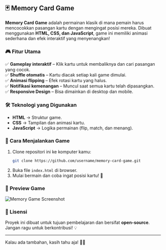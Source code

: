 ## 🃏 Memory Card Game  
**Memory Card Game** adalah permainan klasik di mana pemain harus mencocokkan pasangan kartu dengan mengingat posisi mereka. Dibuat menggunakan **HTML, CSS, dan JavaScript**, game ini memiliki animasi sederhana dan efek interaktif yang menyenangkan!  

### 🎮 **Fitur Utama**  
✅ **Gameplay interaktif** – Klik kartu untuk membaliknya dan cari pasangan yang cocok.  
✅ **Shuffle otomatis** – Kartu diacak setiap kali game dimulai.  
✅ **Animasi flipping** – Efek rotasi kartu yang halus.  
✅ **Notifikasi kemenangan** – Muncul saat semua kartu telah dipasangkan.  
✅ **Responsive Design** – Bisa dimainkan di desktop dan mobile.  

### 🛠 **Teknologi yang Digunakan**  
- **HTML** → Struktur game.  
- **CSS** → Tampilan dan animasi kartu.  
- **JavaScript** → Logika permainan (flip, match, dan menang).  

### 🚀 **Cara Menjalankan Game**  
1. Clone repositori ini ke komputer kamu:  
   ```bash
   git clone https://github.com/username/memory-card-game.git
   ```  
2. Buka file `index.html` di browser.  
3. Mulai bermain dan coba ingat posisi kartu! 🎉  

### 📸 **Preview Game**  
![Memory Game Screenshot](screenshot.png)  

### 📜 **Lisensi**  
Proyek ini dibuat untuk tujuan pembelajaran dan bersifat **open-source**. Jangan ragu untuk berkontribusi! 💡  

---

Kalau ada tambahan, kasih tahu aja! 🚀😊
